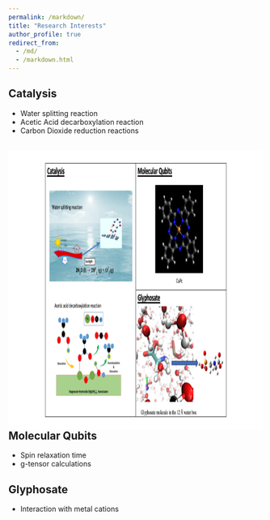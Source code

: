 ```yaml
---
permalink: /markdown/
title: "Research Interests"
author_profile: true
redirect_from: 
  - /md/
  - /markdown.html
---
```


## Catalysis

* Water splitting reaction
* Acetic Acid decarboxylation reaction
* Carbon Dioxide reduction reactions

<br/>  <img align="right" width="700" height="550" src='/images/research_interest.png'>

## Molecular Qubits

* Spin relaxation time
* g-tensor calculations

## Glyphosate

* Interaction with metal cations






